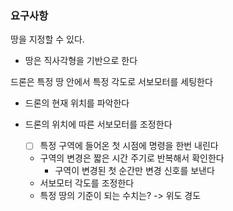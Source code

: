 ### 요구사항

땅을 지정할 수 있다.
- 땅은 직사각형을 기반으로 한다

드론은 특정 땅 안에서 특정 각도로 서보모터를 세팅한다

- 드론의 현재 위치를 파악한다
- 드론의 위치에 따른 서보모터를 조정한다
    
    - [ ] 특정 구역에 들어온 첫 시점에 명령을 한번 내린다
    - 구역의 변경은 짧은 시간 주기로 반복해서 확인한다
        - 구역이 변경된 첫 순간만 변경 신호를 보낸다
    - 서보모터 각도를 조정한다
    - 특정 땅의 기준이 되는 수치는? -> 위도 경도
